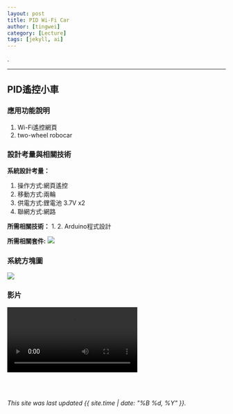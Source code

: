 ```yaml
---
layout: post
title: PID Wi-Fi Car
author: [tingwei]
category: [Lecture]
tags: [jekyll, ai]
---
```


.

---
## PID遙控小車


### 應用功能說明
1. Wi-Fi遙控網頁
2. two-wheel robocar

### 設計考量與相關技術
**系統設計考量：**<br>
1. 操作方式:網頁遙控
2. 移動方式:兩輪 
3. 供電方式:鋰電池 3.7V x2
4. 聯網方式:網路

**所需相關技術：**
1. 
2. Arduino程式設計

**所需相關套件:**
![](https://image.ruten.com.tw/g2/8/d4/16/21440347657238_872.jpg)

### 系統方塊圖
![](https://github.com/rkuo2000/MCU-course/blob/main/images/FutureHome_kitchen_robot.png?raw=true)

### 影片
![](https://github.com/tingwei1103/MCU-project/blob/main/images/wifi%20car%20video.mp4?raw=true)

<br>
<br>

*This site was last updated {{ site.time | date: "%B %d, %Y" }}.*

